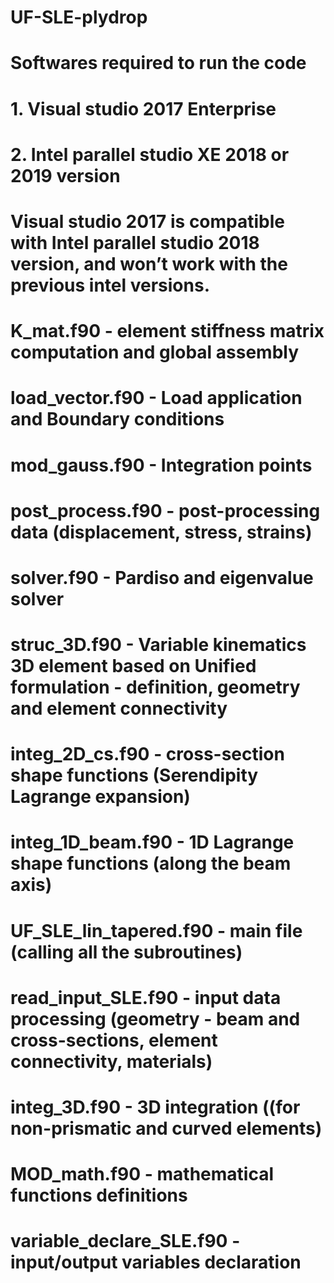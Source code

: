 # UF-SLE-plydrop
# Softwares required to run the code
# 1. Visual studio 2017 Enterprise 
# 2. Intel parallel studio XE 2018 or 2019 version
# Visual studio 2017 is compatible with Intel parallel studio 2018 version, and won’t work with the previous intel versions. 

# K_mat.f90 - element stiffness matrix computation and global assembly
# load_vector.f90 - Load application and Boundary conditions
# mod_gauss.f90 - Integration points 
# post_process.f90 - post-processing data (displacement, stress, strains)
# solver.f90 - Pardiso and eigenvalue solver
# struc_3D.f90 - Variable kinematics 3D element based on Unified formulation - definition, geometry and element connectivity
# integ_2D_cs.f90 - cross-section shape functions (Serendipity Lagrange expansion)
# integ_1D_beam.f90 - 1D Lagrange shape functions (along the beam axis)
# UF_SLE_lin_tapered.f90 - main file (calling all the subroutines)
# read_input_SLE.f90 - input data processing (geometry - beam and cross-sections, element connectivity, materials)
# integ_3D.f90 - 3D integration ((for non-prismatic and curved elements)
# MOD_math.f90 - mathematical functions definitions
# variable_declare_SLE.f90 - input/output variables declaration
